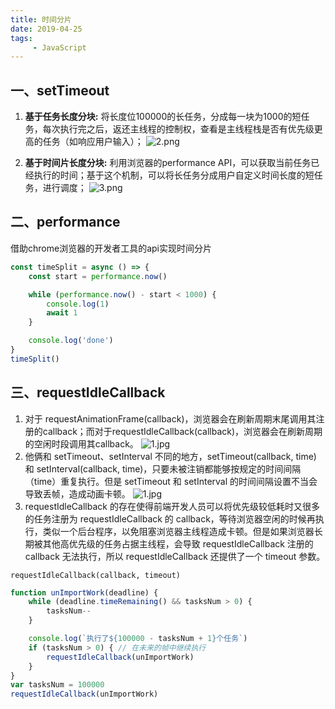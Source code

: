 ```yaml
---
title: 时间分片
date: 2019-04-25
tags:
     - JavaScript
---
```


## 一、setTimeout
1. **基于任务长度分块:**  将长度位100000的长任务，分成每一块为1000的短任务，每次执行完之后，返还主线程的控制权，查看是主线程栈是否有优先级更高的任务（如响应用户输入）；
![2.png](https://i.loli.net/2019/11/27/8txnR6PzAbEqa2g.png)
<!-- more -->
2. **基于时间片长度分块:** 利用浏览器的performance API，可以获取当前任务已经执行的时间；基于这个机制，可以将长任务分成用户自定义时间长度的短任务，进行调度；
![3.png](https://i.loli.net/2019/11/27/2PAbQnkEC5F7VSz.png)

## 二、performance
借助chrome浏览器的开发者工具的api实现时间分片
```JavaScript
const timeSplit = async () => {
    const start = performance.now()

    while (performance.now() - start < 1000) {
        console.log(1)
        await 1
    }

    console.log('done')
}
timeSplit()
```

## 三、requestIdleCallback
1. 对于 requestAnimationFrame(callback)，浏览器会在刷新周期末尾调用其注册的callback；而对于requestIdleCallback(callback)，浏览器会在刷新周期的空闲时段调用其callback。
![1.jpg](https://i.loli.net/2019/08/08/p8GfhvxS4UgnbKM.jpg)
2. 他俩和 setTimeout、setInterval 不同的地方，setTimeout(callback, time) 和 setInterval(callback, time)，只要未被注销都能够按规定的时间间隔（time）重复执行。但是 setTimeout 和 setInterval 的时间间隔设置不当会导致丢帧，造成动画卡顿。
![1.jpg](https://i.loli.net/2019/08/08/p8GfhvxS4UgnbKM.jpg)
3. requestIdleCallback 的存在使得前端开发人员可以将优先级较低耗时又很多的任务注册为 requestIdleCallback 的 callback，等待浏览器空闲的时候再执行，类似一个后台程序，以免阻塞浏览器主线程造成卡顿。但是如果浏览器长期被其他高优先级的任务占据主线程，会导致 requestIdleCallback 注册的 callback 无法执行，所以 requestIdleCallback 还提供了一个 timeout 参数。
```
requestIdleCallback(callback, timeout)
```
```JavaScript
function unImportWork(deadline) {
    while (deadline.timeRemaining() && tasksNum > 0) {
        tasksNum--
    }

    console.log(`执行了${100000 - tasksNum + 1}个任务`)
    if (tasksNum > 0) { // 在未来的帧中继续执行
        requestIdleCallback(unImportWork)
    }
}
var tasksNum = 100000
requestIdleCallback(unImportWork)
```